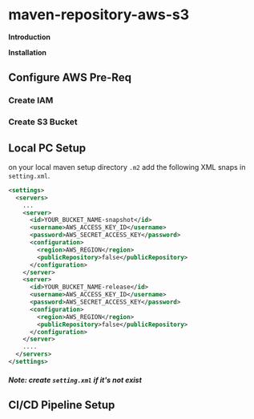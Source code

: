 # maven-repository-aws-s3

**Introduction**

**Installation**



## Configure AWS Pre-Req



### Create IAM



### Create S3 Bucket




## Local PC Setup

on your local maven setup directory ```.m2``` add the following XML snaps in ```setting.xml```. 

```xml
<settings>
  <servers>
    ...
    <server>
      <id>YOUR_BUCKET_NAME-snapshot</id>
      <username>AWS_ACCESS_KEY_ID</username>
      <password>AWS_SECRET_ACCESS_KEY</password>
      <configuration>
        <region>AWS_REGION</region>
        <publicRepository>false</publicRepository>
      </configuration>
    </server>
    <server>
      <id>YOUR_BUCKET_NAME-release</id>
      <username>AWS_ACCESS_KEY_ID</username>
      <password>AWS_SECRET_ACCESS_KEY</password>
      <configuration>
        <region>AWS_REGION</region>
        <publicRepository>false</publicRepository>
      </configuration>
    </server>
    ....
  </servers>
</settings>
```

##### Note: create ```setting.xml``` if it's not exist


## CI/CD Pipeline Setup
